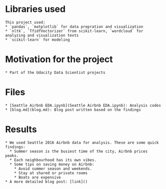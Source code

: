 
# Libraries used
    This project used:
    * `pandas`, `matplotlib` for data prepration and visualization
    * `nltk`, `TfidfVectorizer` from scikit-learn, `wordcloud` for analyzing and visualization texts
    * `scikit-learn` for modeling
# Motivation for the project
    * Part of the Udacity Data Scientist projects
# Files
    * [Seattle Airbnb EDA.ipynb](Seattle Airbnb EDA.ipynb): Analysis codes
    * [blog.md](blog.md): Blog post written based on the findings
# Results
    * We used Seattle 2016 Airbnb data for analysis. These are some quick findings:
      * Summer season is the busiest time of the city, Airbnb prices peaks.
      * Each neighbourhood has its own vibes.
      * Some tips on saving money on Airbnb:
        * Avoid summer season and weekends.
        * Stay at shared or private rooms
        * Boats are expensive
    * A more detailed blog post: [link]()